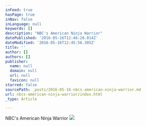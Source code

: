 ```yaml
---
inFeed: true
hasPage: true
inNav: false
inLanguage: null
keywords: []
description: "NBC's American Ninja Warrior"
datePublished: '2016-05-16T12:46:20.014Z'
dateModified: '2016-05-16T12:45:56.305Z'
title: ''
author: []
authors: []
publisher:
  name: null
  domain: null
  url: null
  favicon: null
starred: false
sourcePath: _posts/2016-05-16-nbcs-american-ninja-warrior.md
url: nbcs-american-ninja-warrior/index.html
_type: Article

---
```

NBC's American Ninja Warrior
![](https://the-grid-user-content.s3-us-west-2.amazonaws.com/d07cacd5-538d-4ec7-a089-a3ec94f0b332.png)